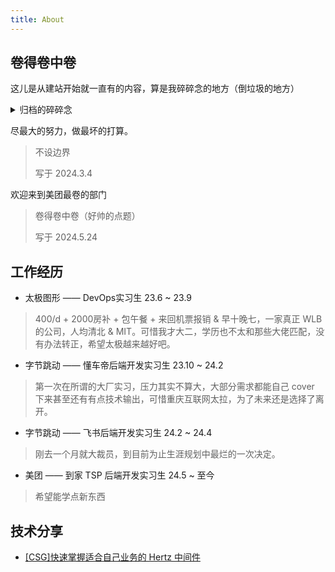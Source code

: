```yaml
---
title: About
---
```


## 卷得卷中卷

这儿是从建站开始就一直有的内容，算是我碎碎念的地方（倒垃圾的地方）

<details>

<summary>归档的碎碎念</summary>

~~目前就读于重庆“最高”学府——重邮的计算机科学与技术专业的卓越工程师班，是2021级的学生。说运气好呢我是四川倒数第二个进重邮计算机的学生，说运气不好呢我本可以去到一个更好的学校学习计算机。但好在重邮的计算机氛围不错，有比较多的技术类工作室，可能如果我没来重邮的话我也不会那么早开始学习技术，不会有比较清晰的规划吧。~~

>这就是 3G 芯片的含金量！
>
>写于2022.2.5

~~笑嘻了，没过几个月对于自己的生涯规划就发生了巨大的转变。看着上面的文字，如鲠在喉。社会的经济动荡导致就业形势不稳定，双非本科毕业就想进入大厂好像越来越难了，就算进了也不定能逃过被优化的风险。大二还没开学，我选择了卷 GPA 并加入实验室这条路，并且最终目标是申请港三的研究生。当然实习也不能放过，Golang 开发永远是我就业的底牌。~~

>太难啦！
> 
>写于2022.9.12

~~逐渐放开的社会，逐渐好转的就业形势都对我的大学生活打上了一针强心剂。是直接就业还是去深造？还是先去实习再说吧🥰~~

>好起来了！
> 
>写于2022.12.19

~~在太极实习了两个多月了，第一次实习感觉状态良好，可能是因为公司是初创比较 Work Life Balance。离我上一次更新这个页面也有差不多大半年了，这段时间接触到了更多的信息差和更多的大佬，现在对我大一虚度光阴的行为感到极度后悔，不过好在醒悟的较早，在同龄人里面应该也算信息差前列了。看到工作室和别的地方带着的大一学弟学妹到现在已经能熟练地用 Go 进行微服务开发、能用云原生时代的一些组件进行服务治理深感欣慰，希望我踩过的这些坑可以帮助一些学弟学妹在这条道路上走的顺畅些。对我自己的话，还好在开源这条路上坚持了下来，字节的 CloudWeGo 在开源领域的影响力越来越大对我也挺有帮助的，除此之外在阿里的 Dubbo Go 社区也在持续贡献中，希望能够通过 GLCC 的考核。差不多就这些，可能下个月就会从太极离职，准备投一下几家互联网头部，希望会有好的结果。~~

>Unleash Creativity!
> 
>写于2023.8.15

</details>

尽最大的努力，做最坏的打算。

> 不设边界
>
> 写于 2024.3.4

欢迎来到美团最卷的部门

> 卷得卷中卷（好帅的点题）
> 
> 写于 2024.5.24

## 工作经历

- 太极图形 —— DevOps实习生  23.6 ~ 23.9

> 400/d + 2000房补 + 包午餐 + 来回机票报销 & 早十晚七，一家真正 WLB 的公司，人均清北 & MIT。可惜我才大二，学历也不太和那些大佬匹配，没有办法转正，希望太极越来越好吧。

- 字节跳动 —— 懂车帝后端开发实习生 23.10 ~ 24.2

> 第一次在所谓的大厂实习，压力其实不算大，大部分需求都能自己 cover 下来甚至还有有点技术输出，可惜重庆互联网太拉，为了未来还是选择了离开。

- 字节跳动 —— 飞书后端开发实习生 24.2 ~ 24.4

> 刚去一个月就大裁员，到目前为止生涯规划中最烂的一次决定。

- 美团 —— 到家 TSP 后端开发实习生 24.5 ~ 至今

> 希望能学点新东西

## 技术分享

- [[CSG]快速掌握适合自己业务的 Hertz 中间件](https://meetings.feishu.cn/s/1j1gs6udypv5w?src_type=3)
